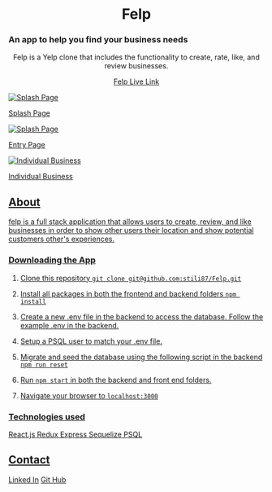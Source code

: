<h1 align='center'>Felp</h1>

<h3>An app to help you find your business needs</h3>

<p align=center>Felp is a Yelp clone that includes the functionality to create, rate, like, and review businesses.</p>

<p align=center><a href='https://felp-aa.herokuapp.com/'>Felp Live Link</p>

  ![Splash Page](https://user-images.githubusercontent.com/59978288/171730648-db778494-cc90-4ee0-9dfd-a6428961ffd6.png)

  Splash Page
  
  ![Splash Page](https://user-images.githubusercontent.com/59978288/171731267-1c61bbbf-4295-449f-a0f2-b91574387c0f.png)

  Entry Page
  
  ![Individual Business](https://user-images.githubusercontent.com/59978288/171731756-55472b80-acbd-4423-a43a-c15cba2f4f05.png)

   
  Individual Business

  
  ## About
  
  felp is a full stack application that allows users to create, review, and like businesses in order to show other users their location and show potential customers other's experiences. 
  
  ### Downloading the App
  1. Clone this repository 
  `git clone git@github.com:stili87/Felp.git`
  
  2. Install all packages in both the frontend and backend folders `npm install`
  
  3. Create a new .env file in the backend to access the database.  Follow the example .env in the backend. 
  
  4. Setup a PSQL user to match your .env file.
  
  5. Migrate and seed the database using the following script in the backend `npm run reset`
  
  6. Run `npm start` in both the backend and front end folders. 
  
  7. Navigate your browser to `localhost:3000`
  
  ### Technologies used
  React.js
  Redux
  Express
  Sequelize
  PSQL
  
  ## Contact
  <a href='https://www.linkedin.com/in/andrew-stilinovic-94277180/'>Linked In</a>
  <a href='https://github.com/stili87'>Git Hub</a>
  
